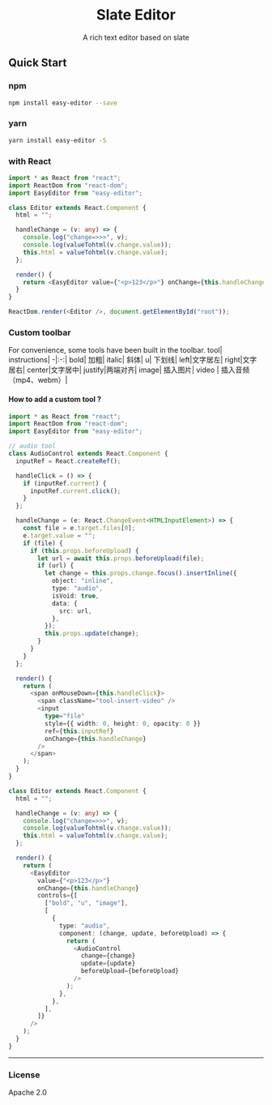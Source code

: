 <h1 align="center">Slate Editor</h1>
<div align="center">A rich text editor based on slate </div>

## Quick Start

### npm

```bash
npm install easy-editor --save
```

### yarn

```bash
yarn install easy-editor -S
```

### with React

```typescript
import * as React from "react";
import ReactDom from "react-dom";
import EasyEditor from "easy-editor";

class Editor extends React.Component {
  html = "";

  handleChange = (v: any) => {
    console.log("change=>>>", v);
    console.log(valueTohtml(v.change.value));
    this.html = valueTohtml(v.change.value);
  };

  render() {
    return <EasyEditor value={"<p>123</p>"} onChange={this.handleChange} />;
  }
}

ReactDom.render(<Editor />, document.getElementById("root"));
```

### Custom toolbar

For convenience, some tools have been built in the toolbar.
tool| instructions|
-|:-:|
bold| 加粗|
italic| 斜体|
u| 下划线|
left|文字居左|
right|文字居右|
center|文字居中|
justify|两端对齐|
image| 插入图片|
video | 插入音频（mp4、webm）|

#### How to add a custom tool ?

```typescript
import * as React from "react";
import ReactDom from "react-dom";
import EasyEditor from "easy-editor";

// audio tool
class AudioControl extends React.Component {
  inputRef = React.createRef();

  handleClick = () => {
    if (inputRef.current) {
      inputRef.current.click();
    }
  };

  handleChange = (e: React.ChangeEvent<HTMLInputElement>) => {
    const file = e.target.files[0];
    e.target.value = "";
    if (file) {
      if (this.props.beforeUpload) {
        let url = await this.props.beforeUpload(file);
        if (url) {
          let change = this.props.change.focus().insertInline({
            object: "inline",
            type: "audio",
            isVoid: true,
            data: {
              src: url,
            },
          });
          this.props.update(change);
        }
      }
    }
  };

  render() {
    return (
      <span onMouseDown={this.handleClick}>
        <span className="tool-insert-video" />
        <input
          type="file"
          style={{ width: 0, height: 0, opacity: 0 }}
          ref={this.inputRef}
          onChange={this.handleChange}
        />
      </span>
    );
  }
}

class Editor extends React.Component {
  html = "";

  handleChange = (v: any) => {
    console.log("change=>>>", v);
    console.log(valueTohtml(v.change.value));
    this.html = valueTohtml(v.change.value);
  };

  render() {
    return (
      <EasyEditor
        value={"<p>123</p>"}
        onChange={this.handleChange}
        controls={[
          ["bold", "u", "image"],
          [
            {
              type: "audio",
              component: (change, update, beforeUpload) => {
                return (
                  <AudioControl
                    change={change}
                    update={update}
                    beforeUpload={beforeUpload}
                  />
                );
              },
            },
          ],
        ]}
      />
    );
  }
}
```

---

### License

Apache 2.0
